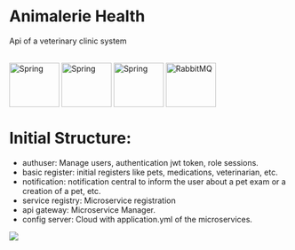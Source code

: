 # Animalerie Health
Api of a veterinary clinic system


<div style="display: inline_block"><br>
  <img align="center" alt="Spring" height="80" width="90" src="https://cdn.jsdelivr.net/gh/devicons/devicon/icons/spring/spring-original.svg" />  
  <img align="center" alt="Spring" height="80" width="90" src="https://huongdanjava.com/wp-content/uploads/2019/08/spring-security.png" />   
  <img align="center" alt="Spring" height="80" width="90" src="https://cdn.jsdelivr.net/gh/devicons/devicon/icons/postgresql/postgresql-original.svg" />   
  <!-- <img align="center" alt="Docker" height="80" width="90" src="https://cdn.jsdelivr.net/gh/devicons/devicon/icons/docker/docker-original.svg" /> -->
  <img align="center" alt="RabbitMQ" height="80" width="90" src="https://www.vectorlogo.zone/logos/rabbitmq/rabbitmq-icon.svg" />  
  <!-- <img align="center" alt="Linux" height="80" width="90" src="https://cdn.jsdelivr.net/gh/devicons/devicon/icons/linux/linux-original.svg" /> -->
  <!-- <img align="center" alt="Github Actions" height="80" width="90" src="https://cdn.jsdelivr.net/gh/devicons/devicon/icons/github/github-original-wordmark.svg" /> -->
</div>


# Initial Structure:

- authuser: Manage users, authentication jwt token, role sessions.
- basic register: initial registers like pets, medications, veterinarian, etc.
- notification: notification central to inform the user about a pet exam or a creation of a pet, etc. 
- service registry: Microservice registration
- api gateway: Microservice Manager.
- config server: Cloud with  application.yml of the microservices.

<img align="center" src="https://i.imgur.com/iOumVTZ.png" />




